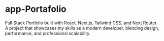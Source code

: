 # app-Portafolio
Full Stack Portfolio built with React, Next.js, Tailwind CSS, and Next Router. A project that showcases my skills as a modern developer, blending design, performance, and professional scalability.

